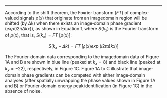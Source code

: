 ***
According to the shift theorem, the Fourier transform ($FT$)
of complex‐valued signals $\rho(x)$ that originate from an imagedomain
region will be shifted (by Δk) when there exists an
image‐domain phase gradient $(exp (i2\pi \Delta kx))$, as shown in
Equation 1, where $S(k_x)$ is the Fourier transform of $\rho(x)$, that
is, $S(k_x)=FT \;[\rho (x)]$:

$$
  S(k_{x} - \Delta k) = FT \;[ \rho (x) exp \;(i2 \pi \Delta kx) ] 
  \tag{1}
$$

The Fourier‐domain data corresponding to the imagedomain
data of Figure 1A and B are shown in blue line (peaked
at $k_x = 8$) and black line (peaked at $k_x = −22$), respectively,
in Figure 1C. Figure 1A to C illustrate that image‐domain
phase gradients can be computed with either image‐domain
analyses (after spatially unwrapping the phase values shown
in Figure 1A and B) or Fourier‐domain energy peak identification
(in Figure 1C) in the absence of noise.
